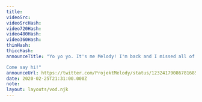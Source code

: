 ```yaml
---
title:
videoSrc: 
videoSrcHash: 
video720Hash: 
video480Hash: 
video360Hash: 
thinHash: 
thiccHash: 
announceTitle: "Yo yo yo. It's me Melody! I'm back and I missed all of you!

Come say hi!"
announceUrl: https://twitter.com/ProjektMelody/status/1232417908678168576
date: 2020-02-25T21:31:00.000Z
note: 
layout: layouts/vod.njk
---
```

